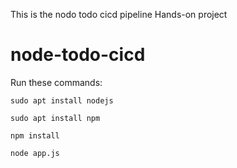 This is the nodo todo cicd pipeline Hands-on project
# node-todo-cicd

Run these commands:


`sudo apt install nodejs`


`sudo apt install npm`


`npm install`

`node app.js`

